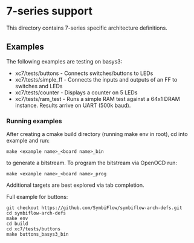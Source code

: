 # 7-series support

This directory contains 7-series specific architecture definitions.

## Examples

The following examples are testing on basys3:

* xc7/tests/buttons - Connects switches/buttons to LEDs
* xc7/tests/simple_ff - Connects the inputs and outputs of an FF to switches and LEDs
* xc7/tests/counter - Displays a counter on 5 LEDs
* xc7/tests/ram_test - Runs a simple RAM test against a 64x1 DRAM instance.  Results arrive on UART (500k baud).

### Running examples

After creating a cmake build directory (running make env in root), cd into example and run:

```
make <example name>_<board name>_bin
```

to generate a bitstream.  To program the bitstream via OpenOCD run:

```
make <example name>_<board name>_prog
```

Additional targets are best explored via tab completion.

Full example for buttons:

```
git checkout https://github.com/SymbiFlow/symbiflow-arch-defs.git
cd symbiflow-arch-defs
make env
cd build
cd xc7/tests/buttons
make buttons_basys3_bin
```
